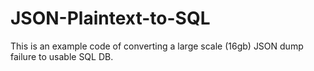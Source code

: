 # JSON-Plaintext-to-SQL
This is an example code of converting a large scale (16gb) JSON dump failure to usable SQL DB.
